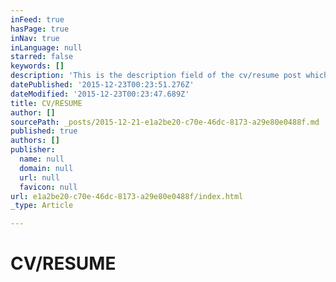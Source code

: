 ```yaml
---
inFeed: true
hasPage: true
inNav: true
inLanguage: null
starred: false
keywords: []
description: 'This is the description field of the cv/resume post which is published to the homepage, page, and navigation selections.'
datePublished: '2015-12-23T00:23:51.276Z'
dateModified: '2015-12-23T00:23:47.689Z'
title: CV/RESUME
author: []
sourcePath: _posts/2015-12-21-e1a2be20-c70e-46dc-8173-a29e80e0488f.md
published: true
authors: []
publisher:
  name: null
  domain: null
  url: null
  favicon: null
url: e1a2be20-c70e-46dc-8173-a29e80e0488f/index.html
_type: Article

---
```

# CV/RESUME